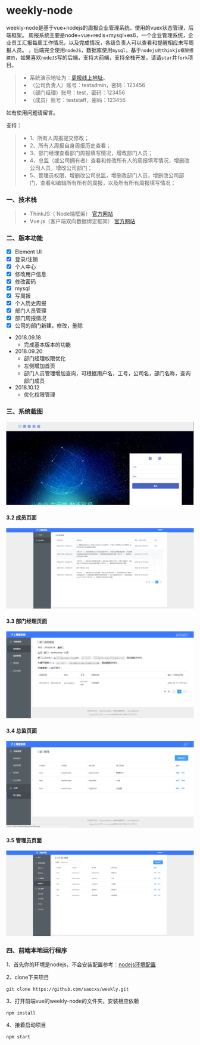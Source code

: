 # weekly-node
weekly-node是基于vue+nodejs的周报企业管理系统，使用的vuex状态管理，后端框架。
周报系统主要是node+vue+redis+mysql+es6，一个企业管理系统，企业员工汇报每周工作情况，以及完成情况，各级负责人可以查看和提醒相应未写周报人员。
，后端完全使用`nodeJS`，数据库使用`mysql`，基于`nodejs的thinkjs框架搭建的`，如果喜欢`nodeJS`写的后端，支持大前端，支持全栈开发，请请`star`并`fork`项目。

> + 系统演示地址为：[周报线上地址](http://weekly.mwcxs.top)。
> + （公司负责人）账号：testadmin，密码：123456
> + （部门经理）账号：test，密码：123456
> + （成员）账号：teststaff，密码：123456

如有使用问题请留言。

支持：
> + 1、所有人周报提交修改；
> + 2、所有人周报自身周报历史查看；
> + 3、部门经理查看部门周报填写情况，增改部门人员；
> + 4、总监（或公司拥有者）查看和修改所有人的周报填写情况，增删改公司人员，增改公司部门；
> + 5、管理员权限，增删改公司总监，增删改部门人员，增删改公司部门，查看和编辑所有所有的周报，以及所有所有周报填写情况；

### 一、技术栈
> + ThinkJS（ Node端框架） [官方网站](https://thinkjs.org/)
> + Vue.js（客户端双向数据绑定框架）  [官方网站](https://cn.vuejs.org/)

### 二、版本功能
- [x] Element UI
- [x] 登录/注销
- [x] 个人中心
- [x] 修改用户信息
- [x] 修改密码
- [x] mysql
- [x] 写周报
- [x] 个人历史周报
- [x] 部门人员管理
- [x] 部门周报情况
- [x] 公司的部门新建，修改，删除

+ 2018.09.18
   - 完成基本版本的功能
+ 2018.09.20
    - 部门经理权限优化
    - 左侧增加首页
    - 部门人员管理增加查询，可根据用户名，工号，公司名，部门名称，查询部门成员
+ 2018.10.12   
    - 优化权限管理

### 三、系统截图
![image](./shot_pic_1.png)
#### 3.2 成员页面
![image](./shot_pic_staff.png)
#### 3.3 部门经理页面
![image](./shot_pic_2_manger.png)
#### 3.4 总监页面
![image](./shot_pic_2_big_manger.png)
#### 3.5 管理员页面
![image](./shot_pic_admin.png)

### 四、前端本地运行程序
1、首先你的环境是nodejs，不会安装配置参考：[nodejs环境配置](http://www.mwcxs.top/page/440.html)

2、clone下来项目
````
git clone https://github.com/saucxs/weekly.git
````
3、打开前端vue的weekly-node的文件夹，安装相应依赖
````
npm install
````
4、接着启动项目
````
npm start
 ````


